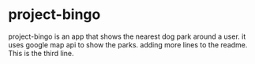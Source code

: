 # project-bingo
project-bingo is an app that shows the nearest dog park around a user.
it uses google map api to show the parks.
adding more lines to the readme.
This is the third line.